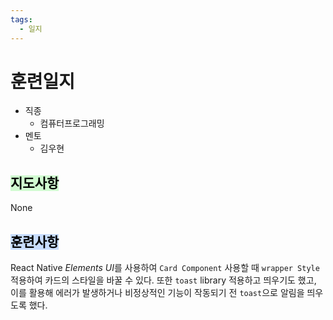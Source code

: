 ```yaml
---
tags:
  - 일지
---
```

# 훈련일지

- 직종
	- 컴퓨터프로그래밍
- 멘토
	- 김우현
## <mark style="background: #BBFABBA6;">지도사항</mark>

None

## <mark style="background: #ADCCFFA6;">훈련사항</mark>

React Native *Elements UI*를 사용하여 `Card Component` 사용할 때 `wrapper Style` 적용하여 카드의 스타일을 바꿀 수 있다.
또한 `toast` library 적용하고 띄우기도 했고, 이를 활용해 에러가 발생하거나 비정상적인 기능이 작동되기 전 `toast`으로 알림을 띄우도록 했다.